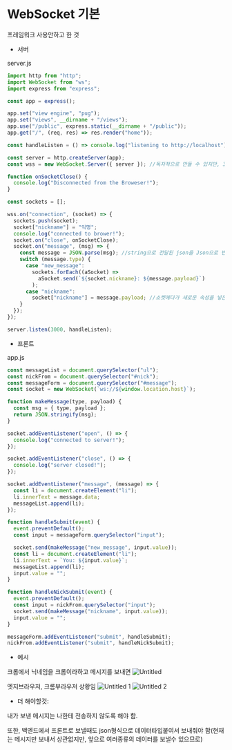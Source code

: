 # WebSocket 기본

프레임워크 사용안하고 한 것

- 서버

server.js

```jsx
import http from "http";
import WebSocket from "ws";
import express from "express";

const app = express();

app.set("view engine", "pug");
app.set("views", __dirname + "/views");
app.use("/public", express.static(__dirname + "/public"));
app.get("/", (req, res) => res.render("home"));

const handleListen = () => console.log("listening to http://localhost");

const server = http.createServer(app);
const wss = new WebSocket.Server({ server }); //독자적으로 만들 수 있지만, 3000포트에 http랑 동시에 서버를 열고 싶어서 이렇게 함

function onSocketClose() {
  console.log("Disconnected from the Broweser!");
}

const sockets = [];

wss.on("connection", (socket) => {
  sockets.push(socket);
  socket["nickname"] = "익명";
  console.log("connected to brower!");
  socket.on("close", onSocketClose);
  socket.on("message", (msg) => {
    const message = JSON.parse(msg); //string으로 전달된 json을 Json으로 변환
    switch (message.type) {
      case "new_message":
        sockets.forEach((aSocket) =>
          aSocket.send(`${socket.nickname}: ${message.payload}`)
        );
      case "nickname":
        socket["nickname"] = message.payload; //소켓에다가 새로운 속성을 넣은 것임
    }
  });
});

server.listen(3000, handleListen);
```

- 프론트

app.js

```jsx
const messageList = document.querySelector("ul");
const nickFrom = document.querySelector("#nick");
const messageForm = document.querySelector("#message");
const socket = new WebSocket(`ws://${window.location.host}`);

function makeMessage(type, payload) {
  const msg = { type, payload };
  return JSON.stringify(msg);
}

socket.addEventListener("open", () => {
  console.log("connected to server!");
});

socket.addEventListener("close", () => {
  console.log("server closed!");
});

socket.addEventListener("message", (message) => {
  const li = document.createElement("li");
  li.innerText = message.data;
  messageList.append(li);
});

function handleSubmit(event) {
  event.preventDefault();
  const input = messageForm.querySelector("input");

  socket.send(makeMessage("new_message", input.value));
  const li = document.createElement("li");
  li.innerText = `You: ${input.value}`;
  messageList.append(li);
  input.value = "";
}

function handleNickSubmit(event) {
  event.preventDefault();
  const input = nickFrom.querySelector("input");
  socket.send(makeMessage("nickname", input.value));
  input.value = "";
}

messageForm.addEventListener("submit", handleSubmit);
nickFrom.addEventListener("submit", handleNickSubmit);
```

- 예시

크롬에서 닉네임을 크롬이라하고 메시지를 보내면
![Untitled](https://user-images.githubusercontent.com/78577071/129720328-e2d5866e-6574-4b6d-a06f-cb636d0328e9.png)

엣지브라우저, 크롬부라우저 상황임
![Untitled 1](https://user-images.githubusercontent.com/78577071/129720345-e45020ad-bc67-4f63-b4fb-b282bf5a3d3e.png)
![Untitled 2](https://user-images.githubusercontent.com/78577071/129720360-d25177fb-9768-414a-8a5e-5c24bd0174bf.png)

- 더 해야할것:

내가 보낸 메시지는 나한테 전송하지 않도록 해야 함.

또한, 백엔드에서 프론트로 보낼때도 json형식으로 데이터타입붙여서 보내줘야 함(현재는 메시지만 보내서 상관없지만, 앞으로 여러종류의 데이터를 보낼수 있으므로)
